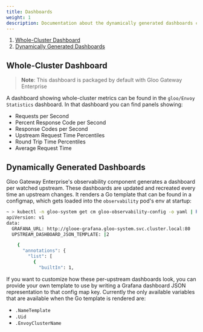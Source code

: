 ```yaml
---
title: Dashboards
weight: 1
description: Documentation about the dynamically generated dashboards created by the observability component in Gloo Gateway
---
```


1. [Whole-Cluster Dashboard](#whole-cluster-dashboard)
1. [Dynamically Generated Dashboards](#dynamically-generated-dashboards)

## Whole-Cluster Dashboard
> **Note**: This dashboard is packaged by default with Gloo Gateway Enterprise

A dashboard showing whole-cluster metrics can be found in the `gloo/Envoy Statistics` dashboard. In that dashboard you can find panels showing:

* Requests per Second
* Percent Response Code per Second
* Response Codes per Second
* Upstream Request Time Percentiles
* Round Trip Time Percentiles
* Average Request Time


## Dynamically Generated Dashboards
Gloo Gateway Enterprise's observability component generates a dashboard per watched upstream. These dashboards are updated and recreated every time an upstream changes. It renders a Go template that can be found in a configmap, which gets loaded into the `observability` pod's env at startup:

```bash
~ > kubectl -n gloo-system get cm gloo-observability-config -o yaml | head -n 10
apiVersion: v1
data:
  GRAFANA_URL: http://glooe-grafana.gloo-system.svc.cluster.local:80
  UPSTREAM_DASHBOARD_JSON_TEMPLATE: |2

    {
      "annotations": {
        "list": [
          {
            "builtIn": 1,
```
If you want to customize how these per-upstream dashboards look, you can provide your own template to use by writing a Grafana dashboard JSON representation to that config map key. Currently the only available variables that are available when the Go template is rendered are:

* `.NameTemplate`
* `.Uid`
* `.EnvoyClusterName`
